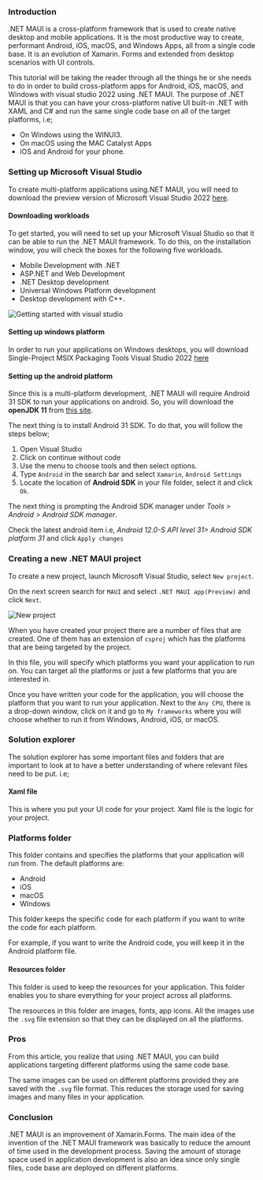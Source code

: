 ### Introduction
.NET MAUI is a cross-platform framework that is used to create native desktop and mobile applications. It is the most productive way to create, performant Android, iOS, macOS, and Windows Apps, all from a single code base. It is an evolution of Xamarin. Forms and extended from desktop scenarios with UI controls.

This tutorial will be taking the reader through all the things he or she needs to do in order to build cross-platform apps for Android, iOS, macOS, and Windows with visual studio 2022 using .NET MAUI. The purpose of .NET MAUI is that you can have your cross-platform native UI built-in .NET with XAML and C# and run the same single code base on all of the target platforms, i.e;
- On Windows using the WINUI3.
- On macOS using the MAC Catalyst Apps
- iOS and Android for your phone.

###  Setting up Microsoft Visual Studio
To create multi-platform applications using.NET MAUI, you will need to download the preview version of Microsoft Visual Studio 2022 [here](https://visualstudio.microsoft.com/vs/preview/).

#### Downloading workloads
To get started, you will need to set up your Microsoft Visual Studio so that it can be able to run the .NET MAUI framework. To do this, on the installation window, you will check the boxes for the following five workloads.
- Mobile Development with .NET
- ASP.NET and Web Development
- .NET Desktop development
- Universal Windows Platform development
- Desktop development with C++.

![Getting started with visual studio](/engineering-education/getting-started-with-dot-net-maui-to-build-cross-platform-apps-in-visual-studio/workloads.png)

#### Setting up windows platform
In order to run your applications on Windows desktops, you will download Single-Project MSIX Packaging Tools Visual Studio 2022 [here](https://marketplace.visualstudio.com/items?itemName=ProjectReunion.MicrosoftSingleProjectMSIXPackagingToolsDev17)

#### Setting up the android platform
Since this is a multi-platform development, .NET MAUI will require Android 31 SDK to run your applications on android. So, you will download the **openJDK 11** from [this site](https://www.microsoft.com/openjdk).

The next thing is to install Android 31 SDK. To do that, you will follow the steps below;
1. Open Visual Studio
2. Click on continue without code
3. Use the menu to choose tools and then select options.
4. Type `Android` in the search bar and select `Xamarin`, `Android Settings`
5. Locate the location of **Android SDK** in your file folder, select it and click `Ok`.

The next thing is prompting the Android SDK manager under *Tools > Android >  Android SDK manager*.

Check the latest android item i.e, *Android 12.0-S API level 31> Android SDK platform 31* and click `Apply changes`

### Creating a new .NET MAUI project
To create a new project, launch Microsoft Visual Studio, select `New project`.

On the next screen search for `MAUI` and select `.NET MAUI app(Preview)` and click `Next`.

![New project](/engineering-education/getting-started-with-dot-net-maui-to-build-cross-platform-apps-in-visual-studio/maui.png)

When you have created your project there are a number of files that are created. One of them has an extension of `csproj` which has the platforms that are being targeted by the project.

In this file, you will specify which platforms you want your application to run on. You can target all the platforms or just a few platforms that you are interested in.

Once you have written your code for the application, you will choose the platform that you want to run your application. Next to the `Any CPU`, there is a drop-down window, click on it and go to `My frameworks` where you will choose whether to run it from Windows, Android, iOS, or macOS.

### Solution explorer
The solution explorer has some important files and folders that are important to look at to have a better understanding of where relevant files need to be put. i.e;

#### Xaml file
This is where you put your UI code for your project. Xaml file is the logic for your project.

### Platforms folder
This folder contains and specifies the platforms that your application will run from. The default platforms are:
- Android
- iOS
- macOS
- WIndows

This folder keeps the specific code for each platform if you want to write the code for each platform.

For example, if you want to write the Android code, you will keep it in the Android platform file.

#### Resources folder
This folder is used to keep the resources for your application. This folder enables you to share everything for your project across all platforms.

The resources in this folder are images, fonts, app icons. All the images use the `.svg` file extension so that they can be displayed on all the platforms.

### Pros
From this article, you realize that using .NET MAUI, you can build applications targeting different platforms using the same code base.

The same images can be used on different platforms provided they are saved with the `.svg` file format. This reduces the storage used for saving images and many files in your application.

### Conclusion
.NET MAUI is an improvement of Xamarin.Forms. The main idea of the invention of the .NET MAUI framework was basically to reduce the amount of time used in the development process. Saving the amount of storage space used in application development is also an idea since only single files, code base are deployed on different platforms.
